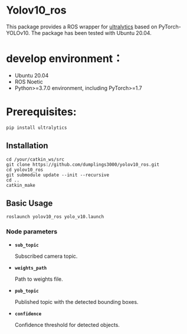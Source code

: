 # Yolov10_ros

This package provides a ROS wrapper for [ultralytics](https://github.com/ultralytics/ultralytics) based on PyTorch-YOLOv10. The package has been tested with Ubuntu 20.04.

# develop environment：
- Ubuntu 20.04
- ROS Noetic
- Python>=3.7.0 environment, including PyTorch>=1.7

# Prerequisites:
```
pip install ultralytics
```

## Installation

```
cd /your/catkin_ws/src
git clone https://github.com/dumplings3000/yolov10_ros.git
cd yolov10_ros
git submodule update --init --recursive
cd ..
catkin_make

```

## Basic Usage
```
roslaunch yolov10_ros yolo_v10.launch
```
### Node parameters

* **`sub_topic`** 

    Subscribed camera topic.

* **`weights_path`** 

    Path to weights file.

* **`pub_topic`** 

    Published topic with the detected bounding boxes.
    
* **`confidence`** 

    Confidence threshold for detected objects.
    


